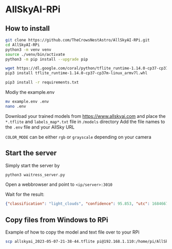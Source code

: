 # AllSkyAI-RPi

## How to install

```bash
git clone https://github.com/TheCrowsNestAstro/AllSkyAI-RPi.git
cd AllSkyAI-RPi
python3 -m venv venv
source ./venv/bin/activate
python3 -m pip install --upgrade pip

wget https://dl.google.com/coral/python/tflite_runtime-1.14.0-cp37-cp37m-linux_armv7l.whl
pip3 install tflite_runtime-1.14.0-cp37-cp37m-linux_armv7l.whl

pip3 install -r requirements.txt
```


Modiy the example.env

```bash
mv example.env .env
nano .env
```
Download your trained models from https://www.allskyai.com and place the `*.tflite` and `labels_map*.txt` file in `/models` directory
Add the file names to the `.env` file and your AllSky URL

`COLOR_MODE` can be either `rgb` or `grayscale` depending on your camera

## Start the server
Simply start the server by

````bash
python3 waitress_server.py
````

Open a webbrowser and point to `<ip/server>:3010`

Wait for the result:
````json
{"classification": "light_clouds", "confidence": 95.853, "utc": 1684667437, "inference": 0.661}
````
## Copy files from Windows to RPi
Example of how to copy the model and text file over to your RPi
```bash
scp allskyai_2023-05-07-21-38-44.tflite pi@192.168.1.110:/home/pi/AllSkyAI-RPi/models
```
